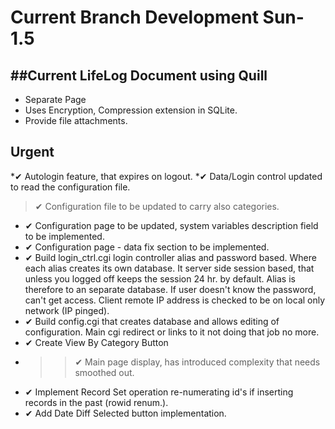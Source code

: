 # Current Branch Development Sun-1.5
##Current
LifeLog Document using Quill
- 
* Separate Page
* Uses Encryption, Compression extension in SQLite.
* Provide file attachments.
## Urgent
*&#10004; Autologin feature, that expires on logout.
*&#10004; Data/Login control updated to read the configuration file.
>&#10004; Configuration file to be updated to carry also categories.
* &#10004; Configuration page to be updated, system variables description field to be implemented.
* &#10004; Configuration page - data fix section to be implemented.
* &#10004; Build login_ctrl.cgi login controller alias and password based. Where each alias creates its own database. It server side session based, that unless you logged off keeps the session 24 hr. by default. Alias is therefore to an separate database. If user doesn't know the password, can't get access. Client remote IP address is checked to be on local only network (IP pinged).
* &#10004; Build config.cgi that creates database and allows editing of configuration. Main cgi redirect or links to it not doing that job no more.
* &#10004; Create View By Category Button
* >> &#10004; Main page display, has introduced complexity that needs smoothed out.
* &#10004; Implement Record Set operation re-numerating id's if inserting records in the past (rowid renum.).
* &#10004; Add Date Diff Selected button implementation.


## Minor
* Implement File Attachments.
> Usefull as backup of and direct access of important documents at the day of attachement time.
* &#10004; Configuration page - JQuery look and feel implemented.
* &#10004; Migration for data structural changes to be bettered.
* &#10004; Floating side menu for links and navigation.
* &#10004; JQUERY Integration, UI and autocomplete.
* &#10004; HTML - Align [Reset View] button in search panel, not so visible.
* &#10004; Fix CSS spacing.
* &#10004; Add other categories. i.e. Work, Recurring.
* &#10004; Add category description column and page, view and editing.

## Bugs
* &#10004; Bug - 01, date validation for proper entered time, there is no 24 h.
* &#10004; Bug - 02, Record set paging to previous page not always working. Getting stuck.
>> This occurrs on new records placed in the far past. Complex problem.
* &#10004; Bug - 03, Keyword search not working on words as they are categorized wrongly by other dropdown in the background.
* &#10004; Bug - 04, Local not picked up properly on current date.
* &#10004; Bug - 05, CRLF and apostrophe replacement not working.
***

** Checked (&#10004;) Are items that have been done and submitted to the branch.**
**Project ->**  https://github.com/wbudic/LifeLog/